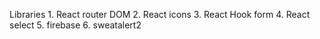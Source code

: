 Libraries
    1. React router DOM
    2. React icons
    3. React Hook form 
    4. React select
    5. firebase
    6. sweatalert2
